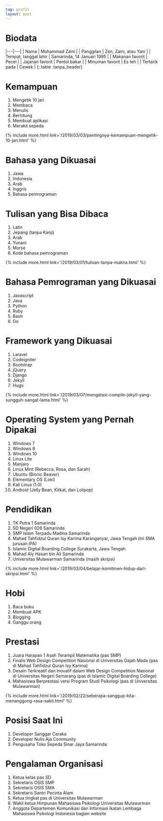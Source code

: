 ```yaml
---
tag: profil
layout: post
---
```


# Biodata

|---|---|
| Nama | Muhammad Zaini |
| Panggilan | Zen, Zaini, atau Yani |
| Tempat, tanggal lahir | Samarinda, 14 Januari 1995 |
| Makanan favorit | Pecel |
| Jajanan favorit | Pentol bakar |
| Minuman favorit | Es teh |
| Tertarik pada | Cewek |
{:.table .tanpa_header}

# Kemampuan

1. Mengetik 10 jari
2. Membaca
3. Menulis
4. Berhitung
5. Membuat aplikasi
6. Merakit sepeda

{% include more.html link='/2019/03/03/pentingnya-kemampuan-mengetik-10-jari.html' %}

# Bahasa yang Dikuasai

1. Jawa
2. Indonesia
3. Arab
4. Inggris
5. Bahasa pemrograman

# Tulisan yang Bisa Dibaca

1. Latin
2. Jepang (tanpa Kanji)
3. Arab
4. Yunani
5. Morse
6. Kode bahasa pemrograman

{% include more.html link='/2019/03/01/tulisan-tanpa-makna.html' %}

# Bahasa Pemrograman yang Dikuasai

1. Javascript
2. Java
3. Python
4. Ruby
5. Bash
6. Go

# Framework yang Dikuasai

1. Laravel
2. Codeigniter
3. Bootstrap
4. jQuery
5. Django
6. Jekyll
7. Hugo

{% include more.html link='/2019/03/07/mengatasi-compile-jekyll-yang-sungguh-sangat-lama.html' %}

# Operating System yang Pernah Dipakai

1. Windows 7
2. Windows 8
3. Windows 10
4. Linux Lite
5. Manjaro
6. Linux Mint (Rebecca, Rosa, dan Sarah)
7. Ubuntu (Bionic Beaver)
8. Elementary OS (Loki)
9. Kali Linux (1.0)
10. Android (Jelly Bean, Kitkat, dan Lolipop)

# Pendidikan

1. TK Putra 1 Samarinda
2. SD Negeri 026 Samarinda
3. SMP Islam Terpadu Madina Samarinda
4. Mahad Tahfidzul Quran Isy Karima Karanganyar, Jawa Tengah (ini SMA jurusan IPA)
5. Islamic Digital Boarding College Surakarta, Jawa Tengah
6. Mahad Aly Hasan bin Ali Samarinda
7. Universitas Mulawarman Samarinda (masih skripsi)

{% include more.html link='/2019/03/04/belajar-komitmen-hidup-dari-skripsi.html' %}

# Hobi

1. Baca buku
2. Membuat APK
3. Blogging
4. Ganggu orang

# Prestasi

1. Juara Harapan 1 Asah Terampil Matematika (pas SMP)
2. Finalis Web Design Competition Nasional di Universitas Gajah Mada (pas di Mahad Tahfidzul Quran Isy Karima)
3. Desain Terkreatif dan Inovatif dalam Web Design Competition Nasional di Universitas Negeri Semarang (pas di Islamic Digital Boarding College)
4. Mahasiswa Berprestasi versi Program Studi Psikologi (pas di Universitas Mulawarman)

{% include more.html link='/2019/02/22/seberapa-sanggup-kita-menanggung-rasa-sakit.html' %}

# Posisi Saat Ini

1. Developer Sanggar Caraka
2. Developer Nulis Aja Community
3. Pengusaha Toko Sepeda Sinar Jaya Samarinda

# Pengalaman Organisasi

1. Ketua kelas pas SD
2. Sekretaris OSIS SMP
3. Sekretaris OSIS SMA
4. Sekretaris Santri Pecinta Alam
5. Ketua tingkat pas di Universitas Mulawarman
6. Wakil ketua Himpunan Mahasiswa Psikologi Universitas Mulawarman
7. Anggota Departemen Komunikasi dan Informasi Ikatan Lembaga Mahasiswa Psikologi Indonesia bagian website